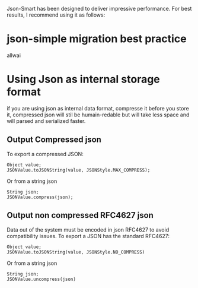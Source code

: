 Json-Smart has been designed to deliver impressive performance.
For best results, I recommend using it as follows:

# json-simple migration best practice #
allwai

# Using Json as internal storage format #

if you are using json as internal data format, compresse it before you store it, compressed json will stil be humain-redable but will take less space and will parsed and serialized faster.

## Output Compressed json ##
To export a compressed JSON:
```
Object value;
JSONValue.toJSONString(value, JSONStyle.MAX_COMPRESS);
```
Or from a string json
```
String json;
JSONValue.compress(json);
```

## Output non compressed RFC4627 json ##
Data out of the system must be encoded in json RFC4627 to avoid compatibility issues.
To export a JSON has the standard RFC4627:
```
Object value;
JSONValue.toJSONString(value, JSONStyle.NO_COMPRESS)
```
Or from a string json
```
String json;
JSONValue.uncompress(json)
```
